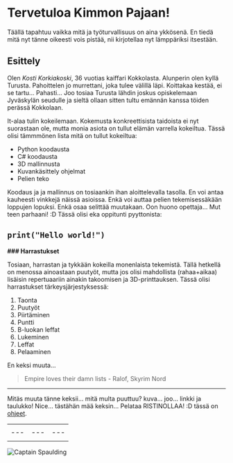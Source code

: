 # **Tervetuloa Kimmon Pajaan!**

Täällä tapahtuu vaikka mitä ja työturvallisuus on aina ykkösenä.
En tiedä mitä nyt tänne oikeesti vois pistää, nii kirjotellaa nyt lämppäriksi itsestään.

## **Esittely**

Olen *Kosti Korkiakoski*, 36 vuotias kaiffari Kokkolasta.
Alunperin olen kyllä Turusta. Pahoittelen jo murrettani, joka tulee välillä läpi. Koittakaa kestää, ei se tartu... Pahasti...
Joo tosiaa Turusta lähdin joskus opiskelemaan Jyväskylän seudulle ja sieltä ollaan sitten tultu emännän kanssa töiden perässä Kokkolaan.

It-alaa tulin kokeilemaan. Kokemusta konkreettisista taidoista ei nyt suorastaan ole, mutta monia asiota on tullut elämän varrella kokeiltua. Tässä olisi tämmmönen lista mitä on tullut kokeiltua:

- Python koodausta
- C# koodausta
- 3D mallinnusta
- Kuvankäsittely ohjelmat
- Pelien teko

Koodaus ja ja mallinnus on tosiaankin ihan aloittelevalla tasolla. En voi antaa kauheesti vinkkejä näissä asioissa. Enkä voi auttaa pelien tekemisessäkään loppujen lopuksi. Enkä osaa selittää muutakaan. Oon huono opettaja... Mut teen parhaani! :D
Tässä olisi eka oppitunti pyyttonista:

`print("Hello world!")`
---

**### Harrastukset**

Tosiaan, harrastan ja tykkään kokeilla monenlaista tekemistä. Tällä hetkellä on menossa ainoastaan puutyöt, mutta jos olisi mahdollista (rahaa+aikaa) lisäisin repertuaariin ainakin takoomisen ja 3D-printtauksen. Tässä olisi harrastukset tärkeysjärjestyksessä:

1. Taonta
2. Puutyöt
3. Piirtäminen
4. Puntti
5. B-luokan leffat
6. Lukeminen
7. Leffat
8. Pelaaminen

En keksi muuta...

> Empire loves their damn lists - Ralof, Skyrim Nord

---

Mitäs muuta tänne keksii... mitä multa puuttuu? kuva... joo... linkki ja taulukko! Nice... tästähän mää keksin... Pelataa RISTINOLLAA! :D tässä on [ohjeet](https://en.wikipedia.org/wiki/Tic-tac-toe).


|   |   |   |
|---|---|---|
|   |   |   |
|---|---|---|
|   |   |   |






![Captain Spaulding](https://external-content.duckduckgo.com/iu/?u=https%3A%2F%2Fthvnext.bing.com%2Fth%2Fid%2FOIP.6UrDOCUN0nS10UDLaTv1FQHaFG%3Fr%3D0%26cb%3Ducfimgc2%26pid%3DApi&f=1&ipt=bf536aec15eb9dd99e9fa79ccc02ef02cc2825c2a899505c7c2d3ec9433a07c6&ipo=images)
